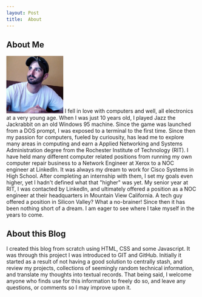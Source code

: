 ```yaml
---
layout: Post
title:  About
---
```


<div class="post">

<p>
<h2>About Me</h2>
<img src="/me.jpeg" alt="me" style="width:150px;" />
I fell in love with computers and well, all electronics at a very young age. 
When I was just 10 years old, I played Jazz the Jackrabbit on an old Windows 
95 machine. Since the game was launched from a DOS prompt, I was
exposed to a terminal to the first time. Since then my passion for computers,
fueled by curiousity, has lead me to explore many areas in computing and earn 
a Applied Networking and Systems Administration degree from the Rochester 
Institute of Technology (RIT). I have held many different computer related positions 
from running my own computer repair business to a Network Engineer at Xerox 
to a NOC engineer at LinkedIn. It was always my dream to work for Cisco 
Systems in High School. After completing an internship with them, I set my 
goals even higher, yet I hadn't defined what that "higher" was yet. My senior 
year at RIT, I was contacted by LinkedIn, and ultimately offered a position 
as a NOC engineer at their headquarters in Mountain View California. A tech 
guy offered a position in Silicon Valley? What a no-brainer! Since then it 
has been nothing short of a dream. I am eager to see where I take myself in 
the years to come.
</p>


<p>
<h2>About this Blog</h2>
I created this blog from scratch using HTML, CSS and some Javascript. It was 
through this project I was introduced to GIT and GitHub. Initially it started 
as a result of not having a good solution to centrally  stash, and review my 
projects, collections of seemingly random technical information, and translate 
my thoughts into textual records. That being said, I welcome anyone who finds 
use for this information to freely do so, and leave any questions, or comments 
so I may improve upon it. 
</p>

</div>